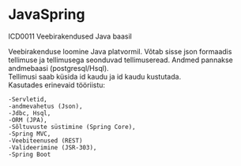 # JavaSpring

ICD0011
Veebirakendused Java baasil

Veebirakenduse loomine Java platvormil.
Võtab sisse json formaadis tellimuse ja tellimusega seonduvad tellimuseread. Andmed pannakse andmebaasi (postgresql/Hsql).
<br/>Tellimusi saab küsida id kaudu ja id kaudu kustutada.
<br/>Kasutades erinevaid tööriistu:

    -Servletid,
    -andmevahetus (Json),
    -Jdbc, Hsql, 
    -ORM (JPA),
    -Sõltuvuste süstimine (Spring Core),
    -Spring MVC,
    -Veebiteenused (REST)
    -Valideerimine (JSR-303),
    -Spring Boot
  
